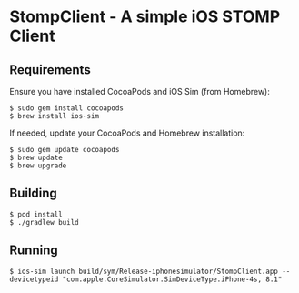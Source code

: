 StompClient - A simple iOS STOMP Client
=======================================

Requirements
------------

Ensure you have installed CocoaPods and iOS Sim (from Homebrew):

    $ sudo gem install cocoapods
    $ brew install ios-sim

If needed, update your CocoaPods and Homebrew installation:

    $ sudo gem update cocoapods
    $ brew update
    $ brew upgrade

Building
--------

    $ pod install
    $ ./gradlew build

Running
-------

    $ ios-sim launch build/sym/Release-iphonesimulator/StompClient.app --devicetypeid "com.apple.CoreSimulator.SimDeviceType.iPhone-4s, 8.1"

